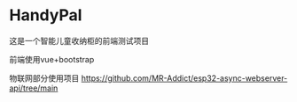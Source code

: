 # HandyPal
这是一个智能儿童收纳柜的前端测试项目

前端使用vue+bootstrap

物联网部分使用项目 https://github.com/MR-Addict/esp32-async-webserver-api/tree/main
